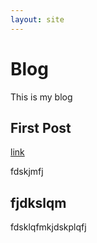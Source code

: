 ```yaml
---
layout: site
---
```

# Blog

This is my blog

## First Post
[link](posts/2016-11-15-test)

fdskjmfj

## fjdkslqm
fdsklqfmkjdskplqfj
